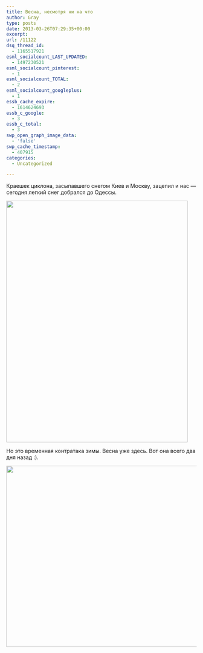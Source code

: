 ```yaml
---
title: Весна, несмотря ни на что
author: Gray
type: posts
date: 2013-03-26T07:29:35+00:00
excerpt:
url: /11122
dsq_thread_id:
  - 1165517921
esml_socialcount_LAST_UPDATED:
  - 1497230521
esml_socialcount_pinterest:
  - 1
esml_socialcount_TOTAL:
  - 2
esml_socialcount_googleplus:
  - 1
essb_cache_expire:
  - 1614624693
essb_c_google:
  - 3
essb_c_total:
  - 3
swp_open_graph_image_data:
  - 'false'
swp_cache_timestamp:
  - 407915
categories:
  - Uncategorized

---
```








Краешек циклона, засыпавшего снегом Киев и Москву, зацепил и нас — сегодня легкий снег добрался до Одессы.

<img src="https://i0.wp.com/searchenginesblog.s3.amazonaws.com/odessa_spring.jpg?resize=480%2C640" alt="" width="480" height="640" data-recalc-dims="1" /> 

Но это временная контратака зимы. Весна уже здесь. Вот она всего два дня назад :).

<img src="https://i0.wp.com/searchenginesblog.s3.amazonaws.com/odessa_spring_sea.jpg?resize=640%2C480" alt="" width="640" height="480" data-recalc-dims="1" />